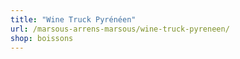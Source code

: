 ```yaml
---
title: "Wine Truck Pyrénéen"
url: /marsous-arrens-marsous/wine-truck-pyreneen/
shop: boissons
---
```

